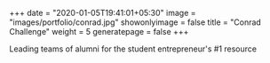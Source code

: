 +++
date = "2020-01-05T19:41:01+05:30"
image = "images/portfolio/conrad.jpg"
showonlyimage = false
title = "Conrad Challenge"
weight = 5
generatepage = false
+++

Leading teams of alumni for the student entrepreneur's #1 resource
